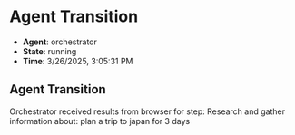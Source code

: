 # Agent Transition

- **Agent**: orchestrator
- **State**: running
- **Time**: 3/26/2025, 3:05:31 PM

## Agent Transition

Orchestrator received results from browser for step: Research and gather information about: plan a trip to japan for 3 days

